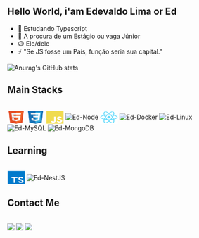 

<!-- **iiReemi/iiReemi** is a ✨ _special_ ✨ repository because its `README.md` (this file) appears on your GitHub profile.-->
## Hello World, i'am Edevaldo Lima or Ed

<!-- - 🔭 I’m currently working on -->
- 🌱 Estudando Typescript
- 👯 A procura de um Estágio ou vaga Júnior
- 😃 Ele/dele
- ⚡ "Se JS fosse um País, função seria sua capital."

![Anurag's GitHub stats](https://github-readme-stats.vercel.app/api?username=iiReemi&show_icons=true&theme=dark)

## Main Stacks

<div style="display: inline_block"><br>
  <img align="center" alt="Ed-HTML" height="30" width="40" src="https://raw.githubusercontent.com/devicons/devicon/master/icons/html5/html5-original.svg">
  <img align="center" alt="Ed-CSS" height="30" width="40" src="https://raw.githubusercontent.com/devicons/devicon/master/icons/css3/css3-original.svg">
  <img align="center" alt="Ed-JS" height="30" width="40" src="https://raw.githubusercontent.com/devicons/devicon/master/icons/javascript/javascript-plain.svg">
  <img align="center" alt="Ed-Node" height="30" width="40" src="https://cdn.jsdelivr.net/gh/devicons/devicon/icons/nodejs/nodejs-original.svg">
  <img align="center" alt="Ed-React" height="30" width="40" src="https://raw.githubusercontent.com/devicons/devicon/master/icons/react/react-original.svg">
  <img align="center" alt="Ed-Docker" height="30" width="40" src="https://cdn.jsdelivr.net/gh/devicons/devicon/icons/docker/docker-original.svg">
  <img align="center" alt="Ed-Linux" height="30" width="40" src="https://cdn.jsdelivr.net/gh/devicons/devicon/icons/linux/linux-original.svg">
  <img align="center" alt="Ed-MySQL" height="30" width="40" src="https://cdn.jsdelivr.net/gh/devicons/devicon/icons/mysql/mysql-original.svg">
  <img align="center" alt="Ed-MongoDB" height="30" width="40" src="https://cdn.jsdelivr.net/gh/devicons/devicon/icons/mongodb/mongodb-original.svg">
</div>

## Learning
<div style="display: inline_block"><br>
  <img align="center" alt="Ed-TS" height="30" width="40" src="https://raw.githubusercontent.com/devicons/devicon/master/icons/typescript/typescript-plain.svg">
  <img align="center" alt="Ed-NestJS" height="30" width="40" src="https://cdn.jsdelivr.net/gh/devicons/devicon/icons/nestjs/nestjs-plain.svg">
</div>

## Contact Me
<div style="display: inline_block"><br>
  <a href="https://www.instagram.com/ej.limaa" target="_blank"><img src="https://img.shields.io/badge/-Instagram-%23E4405F?style=for-the-badge&logo=instagram&logoColor=white" target="_blank"></a>
  <a href = "mailto:eddie.limaa@gmail.com"><img src="https://img.shields.io/badge/-Gmail-%23333?style=for-the-badge&logo=gmail&logoColor=white" target="_blank"></a>
  <a href="https://www.linkedin.com/in/edlimaa" target="_blank"><img src="https://img.shields.io/badge/-LinkedIn-%230077B5?style=for-the-badge&logo=linkedin&logoColor=white" target="_blank"></a> 
</div>

